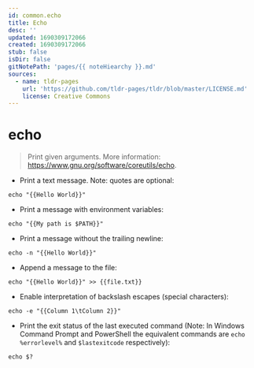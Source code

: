 ```yaml
---
id: common.echo
title: Echo
desc: ''
updated: 1690309172066
created: 1690309172066
stub: false
isDir: false
gitNotePath: 'pages/{{ noteHiearchy }}.md'
sources:
  - name: tldr-pages
    url: 'https://github.com/tldr-pages/tldr/blob/master/LICENSE.md'
    license: Creative Commons
---
```

# echo

> Print given arguments.
> More information: <https://www.gnu.org/software/coreutils/echo>.

- Print a text message. Note: quotes are optional:

`echo "{{Hello World}}"`

- Print a message with environment variables:

`echo "{{My path is $PATH}}"`

- Print a message without the trailing newline:

`echo -n "{{Hello World}}"`

- Append a message to the file:

`echo "{{Hello World}}" >> {{file.txt}}`

- Enable interpretation of backslash escapes (special characters):

`echo -e "{{Column 1\tColumn 2}}"`

- Print the exit status of the last executed command (Note: In Windows Command Prompt and PowerShell the equivalent commands are `echo %errorlevel%` and `$lastexitcode` respectively):

`echo $?`

